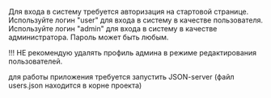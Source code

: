 Для входа в систему требуется авторизация на стартовой странице.
Используйте логин "user" для входа в систему в качестве пользователя.
Используйте логин "admin" для входа в систему в качестве администратора.
Пароль может быть любым.

!!! НЕ рекомендую удалять профиль админа в режиме редактирования пользователей.

для работы приложения требуется запустить JSON-server (файл users.json находится в корне проекта)
